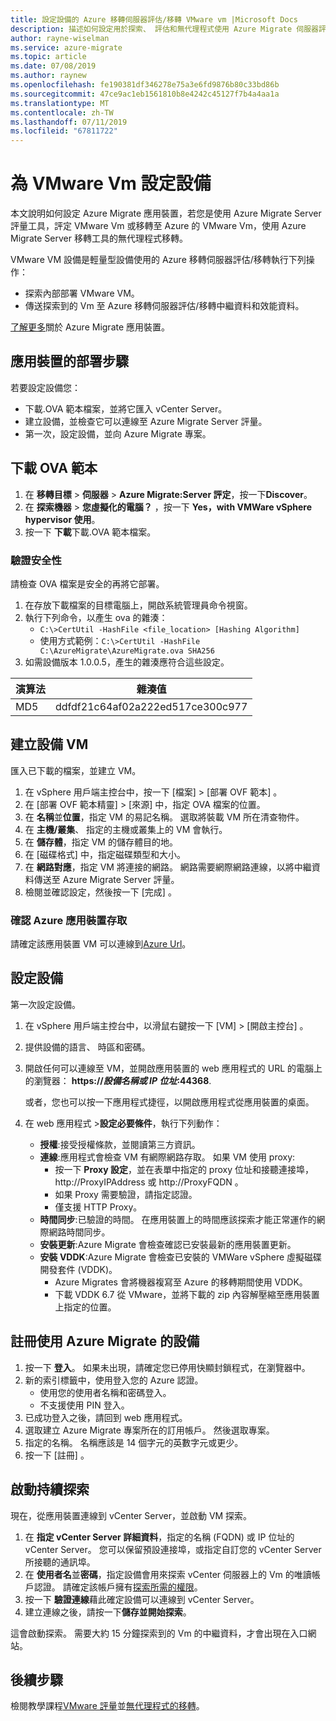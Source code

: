 ```yaml
---
title: 設定設備的 Azure 移轉伺服器評估/移轉 VMware vm |Microsoft Docs
description: 描述如何設定用於探索、 評估和無代理程式使用 Azure Migrate 伺服器評估/移轉 VMware Vm 移轉的應用裝置。
author: rayne-wiselman
ms.service: azure-migrate
ms.topic: article
ms.date: 07/08/2019
ms.author: raynew
ms.openlocfilehash: fe190381df346278e75a3e6fd9876b80c33bd86b
ms.sourcegitcommit: 47ce9ac1eb1561810b8e4242c45127f7b4a4aa1a
ms.translationtype: MT
ms.contentlocale: zh-TW
ms.lasthandoff: 07/11/2019
ms.locfileid: "67811722"
---
```

# <a name="set-up-an-appliance-for-vmware-vms"></a>為 VMware Vm 設定設備

本文說明如何設定 Azure Migrate 應用裝置，若您是使用 Azure Migrate Server 評量工具，評定 VMware Vm 或移轉至 Azure 的 VMware Vm，使用 Azure Migrate Server 移轉工具的無代理程式移轉。

VMware VM 設備是輕量型設備使用的 Azure 移轉伺服器評估/移轉執行下列操作：

- 探索內部部署 VMware VM。
- 傳送探索到的 Vm 至 Azure 移轉伺服器評估/移轉中繼資料和效能資料。

[了解更多](migrate-appliance.md)關於 Azure Migrate 應用裝置。


## <a name="appliance-deployment-steps"></a>應用裝置的部署步驟

若要設定設備您：
- 下載.OVA 範本檔案，並將它匯入 vCenter Server。
- 建立設備，並檢查它可以連線至 Azure Migrate Server 評量。 
- 第一次，設定設備，並向 Azure Migrate 專案。

## <a name="download-the-ova-template"></a>下載 OVA 範本

1. 在 **移轉目標** > **伺服器** > **Azure Migrate:Server 評定**，按一下**Discover**。
2. 在 **探索機器** > **您虛擬化的電腦？** ，按一下  **Yes，with VMWare vSphere hypervisor 使用**。
3. 按一下 **下載**下載.OVA 範本檔案。



### <a name="verify-security"></a>驗證安全性

請檢查 OVA 檔案是安全的再將它部署。

1. 在存放下載檔案的目標電腦上，開啟系統管理員命令視窗。
2. 執行下列命令，以產生 ova 的雜湊：
    - ```C:\>CertUtil -HashFile <file_location> [Hashing Algorithm]```
    - 使用方式範例：```C:\>CertUtil -HashFile C:\AzureMigrate\AzureMigrate.ova SHA256```
3. 如需設備版本 1.0.0.5，產生的雜湊應符合這些設定。 

  **演算法** | **雜湊值**
  --- | ---
  MD5 | ddfdf21c64af02a222ed517ce300c977


## <a name="create-the-appliance-vm"></a>建立設備 VM

匯入已下載的檔案，並建立 VM。

1. 在 vSphere 用戶端主控台中，按一下 [檔案]   > [部署 OVF 範本]  。
2. 在 [部署 OVF 範本精靈] > [來源]  中，指定 OVA 檔案的位置。
3. 在 **名稱**並**位置**，指定 VM 的易記名稱。 選取將裝載 VM 所在清查物件。
5. 在 **主機/叢集**、 指定的主機或叢集上的 VM 會執行。
6. 在 **儲存體**，指定 VM 的儲存體目的地。
7. 在 [磁碟格式]  中，指定磁碟類型和大小。
8. 在 **網路對應**，指定 VM 將連接的網路。 網路需要網際網路連線，以將中繼資料傳送至 Azure Migrate Server 評量。
9. 檢閱並確認設定，然後按一下 [完成]  。


### <a name="verify-appliance-access-to-azure"></a>確認 Azure 應用裝置存取

請確定該應用裝置 VM 可以連線到[Azure Url](migrate-support-matrix-vmware.md#assessment-url-access-requirements)。


## <a name="configure-the-appliance"></a>設定設備

第一次設定設備。

1. 在 vSphere 用戶端主控台中，以滑鼠右鍵按一下 [VM] > [開啟主控台]  。
2. 提供設備的語言、 時區和密碼。
3. 開啟任何可以連線至 VM，並開啟應用裝置的 web 應用程式的 URL 的電腦上的瀏覽器： **https://*設備名稱或 IP 位址*:44368**.

   或者，您也可以按一下應用程式捷徑，以開啟應用程式從應用裝置的桌面。
4. 在 web 應用程式 >**設定必要條件**，執行下列動作：
    - **授權**:接受授權條款，並閱讀第三方資訊。
    - **連線**:應用程式會檢查 VM 有網際網路存取。 如果 VM 使用 proxy:
        - 按一下  **Proxy 設定**，並在表單中指定的 proxy 位址和接聽連接埠， http://ProxyIPAddress 或 http://ProxyFQDN 。
        - 如果 Proxy 需要驗證，請指定認證。
        - 僅支援 HTTP Proxy。
    - **時間同步**:已驗證的時間。 在應用裝置上的時間應該探索才能正常運作的網際網路時間同步。
    - **安裝更新**:Azure Migrate 會檢查確認已安裝最新的應用裝置更新。
    - **安裝 VDDK**:Azure Migrate 會檢查已安裝的 VMWare vSphere 虛擬磁碟開發套件 (VDDK)。
        - Azure Migrates 會將機器複寫至 Azure 的移轉期間使用 VDDK。
        - 下載 VDDK 6.7 從 VMware，並將下載的 zip 內容解壓縮至應用裝置上指定的位置。

## <a name="register-the-appliance-with-azure-migrate"></a>註冊使用 Azure Migrate 的設備

1. 按一下 **登入**。 如果未出現，請確定您已停用快顯封鎖程式，在瀏覽器中。
2. 新的索引標籤中，使用登入您的 Azure 認證。 
    - 使用您的使用者名稱和密碼登入。
    - 不支援使用 PIN 登入。
3. 已成功登入之後，請回到 web 應用程式。
2. 選取建立 Azure Migrate 專案所在的訂用帳戶。 然後選取專案。
3. 指定的名稱。 名稱應該是 14 個字元的英數字元或更少。
4. 按一下 [註冊]  。


## <a name="start-continuous-discovery"></a>啟動持續探索

現在，從應用裝置連線到 vCenter Server，並啟動 VM 探索。 

1. 在 **指定 vCenter Server 詳細資料**，指定的名稱 (FQDN) 或 IP 位址的 vCenter Server。 您可以保留預設連接埠，或指定自訂您的 vCenter Server 所接聽的通訊埠。
2. 在 **使用者名**並**密碼**，指定設備會用來探索 vCenter 伺服器上的 Vm 的唯讀帳戶認證。 請確定該帳戶擁有[探索所需的權限](migrate-support-matrix-vmware.md#assessment-vcenter-server-permissions)。
3. 按一下 **驗證連線**藉此確定設備可以連線到 vCenter Server。
4. 建立連線之後，請按一下**儲存並開始探索**。


這會啟動探索。 需要大約 15 分鐘探索到的 Vm 的中繼資料，才會出現在入口網站。 


## <a name="next-steps"></a>後續步驟

檢閱教學課程[VMware 評量](tutorial-assess-vmware.md)並[無代理程式的移轉](tutorial-migrate-vmware.md)。
